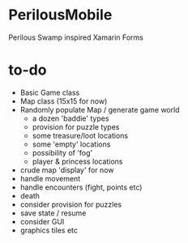 # PerilousMobile
Perilous Swamp inspired Xamarin Forms

# to-do
* Basic Game class
* Map class (15x15 for now)
* Randomly populate Map / generate game world
     - a dozen 'baddie' types
     - provision for puzzle types
     - some treasure/loot locations
     - some 'empty' locations
     - possibility of 'fog'
     - player & princess locations
* crude map 'display' for now
* handle movement
* handle encounters (fight, points etc)
* death
* consider provision for puzzles
* save state / resume
* consider GUI
* graphics tiles etc
